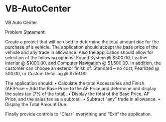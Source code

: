 # VB-AutoCenter

VB Auto Center
 
 
Problem Statement:
 
Create a project that will be used to determine the total amount due for the purchase of a vehicle.  The application should accept the base price of the vehicle and any trade in allowance.  Also the application should allow for selection of the following options:  Sound System @ $500.00, Leather Interior @ $1000.00, and Computer Navigation @ $1,500.00.  In addition, the customer can choose an exterior finish of: Standard – no cost, Pearlized @ 500.00, or Custom Detailing @ $750.00.  
 
The application should:
• Calculate the total Accessories and Finish (AF)Price
• Add the Base Price to the AF Price and determine and display the sales tax (7% of the total).
• Display the total of the Base Price, AF Price, and the sales tax as a subtotal.
• Subtract “any” trade in allowance.
• Display the Total Amount Due.
 
 
Finally provide controls to “Clear” everything and “Exit” the application.
 
